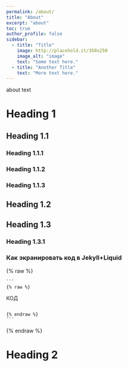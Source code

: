 ```yaml
---
permalink: /about/
title: "About"
excerpt: "about"
toc: true
author_profile: false
sidebar:
  - title: "Title"
    image: http://placehold.it/350x250
    image_alt: "image"
    text: "Some text here."
  - title: "Another Title"
    text: "More text here."
---
```


about text

# Heading 1

## Heading 1.1

### Heading 1.1.1

### Heading 1.1.2

### Heading 1.1.3

## Heading 1.2

## Heading 1.3

### Heading 1.3.1

### Как экранировать код в Jekyll+Liquid
{% raw %} 
~~~
```
{% raw %} 
~~~
КОД
~~~

{% endraw %}
```
~~~

{% endraw %}

# Heading 2
